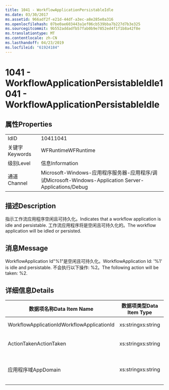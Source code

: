 ```yaml
---
title: 1041 - WorkflowApplicationPersistableIdle
ms.date: 03/30/2017
ms.assetid: 966adf2f-e21d-44df-a3ec-a8e285e0a316
ms.openlocfilehash: 07be0ae603443a1ef06cb539bba7b227d7b3e325
ms.sourcegitcommit: 9b552addadfb57fab0b9e7852ed4f1f1b8a42f8e
ms.translationtype: MT
ms.contentlocale: zh-CN
ms.lasthandoff: 04/23/2019
ms.locfileid: "61924184"
---
```

# <a name="1041---workflowapplicationpersistableidle"></a><span data-ttu-id="5402a-102">1041 - WorkflowApplicationPersistableIdle</span><span class="sxs-lookup"><span data-stu-id="5402a-102">1041 - WorkflowApplicationPersistableIdle</span></span>
## <a name="properties"></a><span data-ttu-id="5402a-103">属性</span><span class="sxs-lookup"><span data-stu-id="5402a-103">Properties</span></span>  
  
|||  
|-|-|  
|<span data-ttu-id="5402a-104">Id</span><span class="sxs-lookup"><span data-stu-id="5402a-104">ID</span></span>|<span data-ttu-id="5402a-105">1041</span><span class="sxs-lookup"><span data-stu-id="5402a-105">1041</span></span>|  
|<span data-ttu-id="5402a-106">关键字</span><span class="sxs-lookup"><span data-stu-id="5402a-106">Keywords</span></span>|<span data-ttu-id="5402a-107">WFRuntime</span><span class="sxs-lookup"><span data-stu-id="5402a-107">WFRuntime</span></span>|  
|<span data-ttu-id="5402a-108">级别</span><span class="sxs-lookup"><span data-stu-id="5402a-108">Level</span></span>|<span data-ttu-id="5402a-109">信息</span><span class="sxs-lookup"><span data-stu-id="5402a-109">Information</span></span>|  
|<span data-ttu-id="5402a-110">通道</span><span class="sxs-lookup"><span data-stu-id="5402a-110">Channel</span></span>|<span data-ttu-id="5402a-111">Microsoft-Windows-应用程序服务器-应用程序/调试</span><span class="sxs-lookup"><span data-stu-id="5402a-111">Microsoft-Windows-Application Server-Applications/Debug</span></span>|  
  
## <a name="description"></a><span data-ttu-id="5402a-112">描述</span><span class="sxs-lookup"><span data-stu-id="5402a-112">Description</span></span>  
 <span data-ttu-id="5402a-113">指示工作流应用程序空闲且可持久化。</span><span class="sxs-lookup"><span data-stu-id="5402a-113">Indicates that a workflow application is idle and persistable.</span></span> <span data-ttu-id="5402a-114">工作流应用程序将是空闲且可持久化的。</span><span class="sxs-lookup"><span data-stu-id="5402a-114">The workflow application will be idled or persisted.</span></span>  
  
## <a name="message"></a><span data-ttu-id="5402a-115">消息</span><span class="sxs-lookup"><span data-stu-id="5402a-115">Message</span></span>  
 <span data-ttu-id="5402a-116">WorkflowApplication Id"%1"是空闲且可持久化。</span><span class="sxs-lookup"><span data-stu-id="5402a-116">WorkflowApplication Id: '%1' is idle and persistable.</span></span>  <span data-ttu-id="5402a-117">不会执行以下操作: %2。</span><span class="sxs-lookup"><span data-stu-id="5402a-117">The following action will be taken: %2.</span></span>  
  
## <a name="details"></a><span data-ttu-id="5402a-118">详细信息</span><span class="sxs-lookup"><span data-stu-id="5402a-118">Details</span></span>  
  
|<span data-ttu-id="5402a-119">数据项名称</span><span class="sxs-lookup"><span data-stu-id="5402a-119">Data Item Name</span></span>|<span data-ttu-id="5402a-120">数据项类型</span><span class="sxs-lookup"><span data-stu-id="5402a-120">Data Item Type</span></span>|<span data-ttu-id="5402a-121">描述</span><span class="sxs-lookup"><span data-stu-id="5402a-121">Description</span></span>|  
|--------------------|--------------------|-----------------|  
|<span data-ttu-id="5402a-122">WorkflowApplicationId</span><span class="sxs-lookup"><span data-stu-id="5402a-122">WorkflowApplicationId</span></span>|<span data-ttu-id="5402a-123">xs:string</span><span class="sxs-lookup"><span data-stu-id="5402a-123">xs:string</span></span>|<span data-ttu-id="5402a-124">工作流应用程序 ID</span><span class="sxs-lookup"><span data-stu-id="5402a-124">The workflow application id</span></span>|  
|<span data-ttu-id="5402a-125">ActionTaken</span><span class="sxs-lookup"><span data-stu-id="5402a-125">ActionTaken</span></span>|<span data-ttu-id="5402a-126">xs:string</span><span class="sxs-lookup"><span data-stu-id="5402a-126">xs:string</span></span>|<span data-ttu-id="5402a-127">将对工作流应用程序执行的操作。</span><span class="sxs-lookup"><span data-stu-id="5402a-127">The action that will be taken on the workflow application.</span></span>|  
|<span data-ttu-id="5402a-128">应用程序域</span><span class="sxs-lookup"><span data-stu-id="5402a-128">AppDomain</span></span>|<span data-ttu-id="5402a-129">xs:string</span><span class="sxs-lookup"><span data-stu-id="5402a-129">xs:string</span></span>|<span data-ttu-id="5402a-130">由 AppDomain.CurrentDomain.FriendlyName 返回的字符串。</span><span class="sxs-lookup"><span data-stu-id="5402a-130">The string returned by AppDomain.CurrentDomain.FriendlyName.</span></span>|
